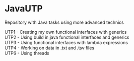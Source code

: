 # JavaUTP
Repository with Java tasks using more advanced technics

UTP1 - Creating my own functional interfaces with generics  
UTP2 - Using build in java functional interfaces and generics     
UTP3 - Using functional interfaces with lambda expressions  
UTP4 - Working on data in .txt and .tsv files         
UTP6 - Using threads  
